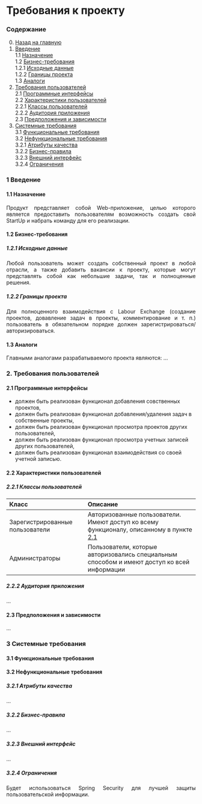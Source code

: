 # Требования к проекту
### Содержание
  0. [Назад на главную](https://github.com/evgenyv13/LaborExchange/blob/master/README.md)
  1. [Введение](#1) <br>
    1.1 [Назначение](#1.1) <br>
    1.2 [Бизнес-требования](#1.2) <br>
      1.2.1 [Исходные данные](#1.2.1) <br>
      1.2.2 [Границы проекта](#1.2.2) <br>
    1.3 [Аналоги](#1.3) <br>
  2. [Требования пользователей](#2) <br>
    2.1 [Программные интерфейсы](#2.1) <br>
    2.2 [Характеристики пользователей](#2.2) <br>
      2.2.1 [Классы пользователей](#2.2.1) <br>
      2.2.2 [Аудитория приложения](#2.2.2) <br>
    2.3 [Предположения и зависимости](#2.3) <br>
  3. [Системные требования](#3) <br>
    3.1 [Функциональные требования](#3.1) <br>
    3.2 [Нефункциональные требования](#3.2) <br>
      3.2.1 [Атрибуты качества](#3.2.1) <br>
      3.2.2 [Бизнес-правила](#3.2.2) <br>
      3.2.3 [Внешний интерфейс](#3.2.3) <br>
      3.2.4 [Ограничения](#3.2.4) <br>

### 1 Введение <a name="1"></a>
#### 1.1 Назначение <a name="1.1"></a>
<p align="justify">Продукт представляет собой Web-приложение, целью которого является предоставить пользователям возможность создать свой StartUp и набрать команду для его реализации.</p>

#### 1.2 Бизнес-требования <a name="1.2"></a>
##### 1.2.1 Исходные данные <a name="1.2.1"></a>
<p align="justify">Любой пользователь может создать собственный проект в любой отрасли, а также добавить вакансии к проекту, которые могут представлять собой как небольшие задачи, так и полноценные решения.</p>

##### 1.2.2 Границы проекта <a name="1.2.2"></a>
<p align="justify">Для полноценного взаимодействия с Labour Exchange (создание проектов, довавление задач в проекты, комментирование и т. п.) пользователь в обязательном порядке должен зарегистрироваться/авторизироваться.</p>

#### 1.3 Аналоги <a name="1.3"></a>
Главными аналогами разрабатываемого проекта являются:
...

### 2. Требования пользователей <a name="2"></a>
#### 2.1 Программные интерфейсы <a name="2.1"></a>
  - должен быть реализован функционал добавления совственных проектов,
  - должен быть реализован функционал добавления/удаления задач в собственные проекты,
  - должен быть реализован функционал просмотра проектов других пользователей,
  - должен быть реализован функционал просмотра учетных записей других пользователей,
  - должен быть реализован функционал взаимодействия со своей учетной записью.

#### 2.2 Характеристики пользователей <a name="2.2"></a>
##### 2.2.1 Классы пользователей <a name="2.2.1"></a>
| Класс | Описание |
|:---|:---|
| Зарегистрированные пользователи | Авторизованные пользователи. Имеют доступ ко всему функционалу, описанному в пункте [2.1](#2.1) |
| Администраторы | Пользователи, которые авторизовались специальным способом и имеют доступ ко всей информации |

##### 2.2.2 Аудитория приложения <a name="2.2.2"></a>
<p align="justify">...</p>

#### 2.3 Предположения и зависимости <a name="2.3"></a>
<p align="justify">...</p>

### 3 Системные требования <a name="3"></a>
#### 3.1 Функциональные требования <a name="3.1"></a>


#### 3.2 Нефункциональные требования <a name="3.2"></a>
##### 3.2.1 Атрибуты качества <a name="3.2.1"></a>
<p align="justify">...</p>

##### 3.2.2 Бизнес-правила <a name="3.2.2"></a>
<p align="justify">...</p>

##### 3.2.3 Внешний интерфейс <a name="3.2.3"></a>
...

##### 3.2.4 Ограничения <a name="3.2.4"></a>
<p align="justify">Будет использоваться Spring Security для лучшей защиты пользовательской информации.</p>
